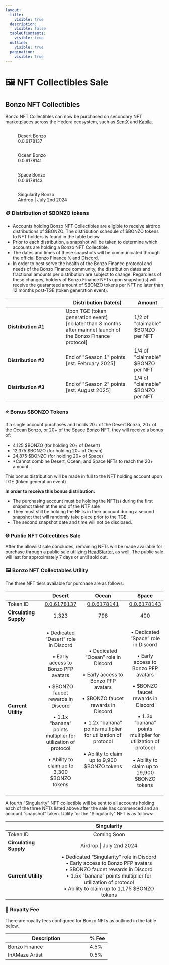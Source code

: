 ```yaml
---
layout:
  title:
    visible: true
  description:
    visible: false
  tableOfContents:
    visible: true
  outline:
    visible: true
  pagination:
    visible: true
---
```


# 🖼️ NFT Collectibles Sale

## Bonzo NFT Collectibles

Bonzo NFT Collectibles can now be purchased on secondary NFT marketplaces across the Hedera ecosystem, such as [SentX](https://sentx.io/nft-marketplace/creators/bonzo-finance) and [Kabila](https://market.kabila.app/en/collections).

<div>

<figure><img src=".gitbook/assets/1desert.jpg" alt=""><figcaption><p>Desert Bonzo<br>0.0.6178137</p></figcaption></figure>

 

<figure><img src=".gitbook/assets/2ocean.jpg" alt=""><figcaption><p>Ocean Bonzo<br>0.0.6178141</p></figcaption></figure>

 

<figure><img src=".gitbook/assets/3space.jpg" alt=""><figcaption><p>Space Bonzo<br>0.0.6178143</p></figcaption></figure>

 

<figure><img src=".gitbook/assets/4singularity.jpg" alt=""><figcaption><p>Singularity Bonzo<br>Airdrop | July 2nd 2024</p></figcaption></figure>

</div>

### **🪙  Distribution of $BONZO tokens**

* Accounts holding Bonzo NFT Collectibles are eligible to receive airdrop distributions of $BONZO. The distribution schedule of $BONZO tokens to NFT holders is found in the table below.
* Prior to each distribution, a snapshot will be taken to determine which accounts are holding a Bonzo NFT Collectible.
* The dates and times of these snapshots will be communicated through the official Bonzo Finance [𝕏](https://www.x.com/bonzo\_finance) and [Discord](https://bonzo.finance/discord).&#x20;
* In order to best serve the health of the Bonzo Finance protocol and needs of the Bonzo Finance community, the distribution dates and fractional amounts per distribution are subject to change. Regardless of these changes, holders of Bonzo Finance NFTs upon snapshot(s) will receive the guaranteed amount of $BONZO tokens per NFT no later than 12 months post-TGE (token generation event).

<table><thead><tr><th width="204"></th><th width="252">Distribution Date(s)</th><th>Amount</th></tr></thead><tbody><tr><td><strong>Distribution #1</strong></td><td>Upon TGE  (token generation event) <br>[no later than 3 months after mainnet launch of the Bonzo Finance protocol]</td><td>1/2 of "claimable" $BONZO per NFT</td></tr><tr><td><strong>Distribution #2</strong></td><td>End of "Season 1" points<br>[est. February 2025]</td><td>1/4 of "claimable" $BONZO per NFT</td></tr><tr><td><strong>Distribution #3</strong></td><td>End of "Season 2" points<br>[est. August 2025]</td><td>1/4 of "claimable" $BONZO per NFT</td></tr></tbody></table>

### **⭐️  Bonus $BONZO Tokens**

If a single account purchases and holds 20+ of the Desert Bonzo, 20+ of the Ocean Bonzo, or 20+ of the Space Bonzo NFT, they will receive a bonus of:

* 4,125 $BONZO (for holding 20+ of Desert)
* 12,375 $BONZO (for holding 20+ of Ocean)&#x20;
* 24,875 $BONZO (for holding 20+ of Space)
* \*Cannot combine Desert, Ocean, and Space NFTs to reach the 20+ amount.

This bonus distribution will be made in full to the NFT holding account upon TGE (token generation event)

**In order to receive this bonus distribution:**&#x20;

* The purchasing account must be holding the NFT(s) during the first snapshot taken at the end of the NTF sale
* They must still be holding the NFTs in their account during a second snapshot that will randomly take place prior to the TGE.
* The second snapshot date and time will not be disclosed.

### **🌐 Public NFT Collectibles Sale**

After the allowlist sale concludes, remaining NFTs will be made available for purchase through a public sale utilizing [HeadStarter](https://app.headstarter.org/projects/bonzo-finance-pre-liquidity-ino), as well. The public sale will last for approximately 7 days or until sold out.

### **🖼️ Bonzo NFT Collectables Utility**

The three NFT tiers available for purchase are as follows:

<table><thead><tr><th width="140"></th><th align="center">Desert</th><th width="217" align="center">Ocean</th><th align="center">Space</th></tr></thead><tbody><tr><td>Token ID</td><td align="center"><a href="https://hashscan.io/mainnet/token/0.0.6178137">0.0.6178137</a></td><td align="center"><a href="https://hashscan.io/mainnet/token/0.0.6178141">0.0.6178141</a></td><td align="center"><a href="https://hashscan.io/mainnet/token/0.0.6178143">0.0.6178143</a></td></tr><tr><td><strong>Circulating Supply</strong></td><td align="center">1,323</td><td align="center">798</td><td align="center">400</td></tr><tr><td><strong>Current Utility</strong></td><td align="center"><p>• Dedicated “Desert” role in Discord</p><p></p><p>• Early access to Bonzo PFP avatars</p><p></p><p>• $BONZO faucet rewards in Discord</p><p></p><p>• 1.1x “banana” points multiplier for utilization of protocol</p><p></p><p>• Ability to claim up to 3,300 $BONZO tokens</p></td><td align="center"><p>• Dedicated “Ocean” role in Discord<br></p><p>• Early access to Bonzo PFP avatars<br></p><p>• $BONZO faucet rewards in Discord<br></p><p>• 1.2x “banana” points multiplier for utilization of protocol<br><br>• Ability to claim up to 9,900 $BONZO tokens<br></p></td><td align="center"><p>• Dedicated “Space” role in Discord<br></p><p>• Early access to Bonzo PFP avatars<br></p><p>• $BONZO faucet rewards in Discord<br></p><p>• 1.3x “banana” points multiplier for utilization of protocol<br><br>• Ability to claim up to 19,900 $BONZO tokens</p></td></tr></tbody></table>

A fourth “Singularity” NFT collectible will be sent to all accounts holding each of the three NFTs listed above after the sale has commenced and an account “snapshot” taken. Utility for the "Singularity" NFT is as follows:&#x20;

<table><thead><tr><th width="140"></th><th align="center">Singularity</th></tr></thead><tbody><tr><td>Token ID</td><td align="center">Coming Soon</td></tr><tr><td><strong>Circulating Supply</strong></td><td align="center">Airdrop | July 2nd 2024</td></tr><tr><td><strong>Current Utility</strong></td><td align="center">• Dedicated “Singularity” role in Discord <br>• Early access to Bonzo PFP avatars <br>• $BONZO faucet rewards in Discord <br>• 1.5x “banana” points multiplier for utilization of protocol<br>• Ability to claim up to 1,175 $BONZO tokens</td></tr></tbody></table>

### **👑  Royalty Fee**

There are royalty fees configured for Bonzo NFTs as outlined in the table below.

<table><thead><tr><th width="244">Description</th><th>% Fee</th></tr></thead><tbody><tr><td>Bonzo Finance</td><td>4.5%</td></tr><tr><td>InAMaze Artist</td><td>0.5%</td></tr></tbody></table>
